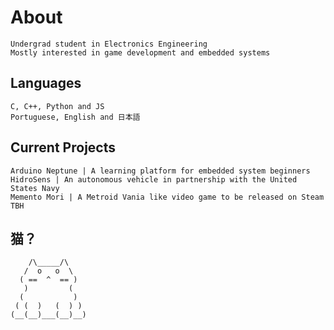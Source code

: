 # About
    Undergrad student in Electronics Engineering
    Mostly interested in game development and embedded systems

## Languages
	C, C++, Python and JS
	Portuguese, English and 日本語
	
## Current Projects
	Arduino Neptune | A learning platform for embedded system beginners
	HidroSens | An autonomous vehicle in partnership with the United States Navy
	Memento Mori | A Metroid Vania like video game to be released on Steam TBH
## 猫？
	    /\_____/\
	   /  o   o  \
	  ( ==  ^  == )
	   )         (
	  (           )
	 ( (  )   (  ) )
	(__(__)___(__)__)
